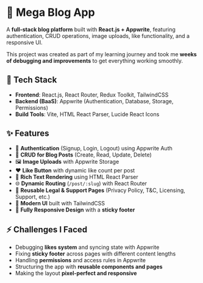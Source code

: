 # 📖 Mega Blog App

A **full-stack blog platform** built with **React.js + Appwrite**, featuring authentication, CRUD operations, image uploads, like functionality, and a responsive UI.  

This project was created as part of my learning journey and took me **weeks of debugging and improvements** to get everything working smoothly.  



## 🚀 Tech Stack

- **Frontend**: React.js, React Router, Redux Toolkit, TailwindCSS  
- **Backend (BaaS)**: Appwrite (Authentication, Database, Storage, Permissions)  
- **Build Tools**: Vite, HTML React Parser, Lucide React Icons  



## ✨ Features

- 🔐 **Authentication** (Signup, Login, Logout) using Appwrite Auth  
- 📝 **CRUD for Blog Posts** (Create, Read, Update, Delete)  
- 🖼️ **Image Uploads** with Appwrite Storage  
- ❤️ **Like Button** with dynamic like count per post  
- 📰 **Rich Text Rendering** using HTML React Parser  
- 🌐 **Dynamic Routing** (`/post/:slug`) with React Router  
- 📑 **Reusable Legal & Support Pages** (Privacy Policy, T&C, Licensing, Support, etc.)  
- 🎨 **Modern UI** built with TailwindCSS  
- 📱 **Fully Responsive Design** with a **sticky footer**  



## ⚡ Challenges I Faced

- Debugging **likes system** and syncing state with Appwrite  
- Fixing **sticky footer** across pages with different content lengths  
- Handling **permissions** and access rules in Appwrite  
- Structuring the app with **reusable components and pages**  
- Making the layout **pixel-perfect and responsive**  


